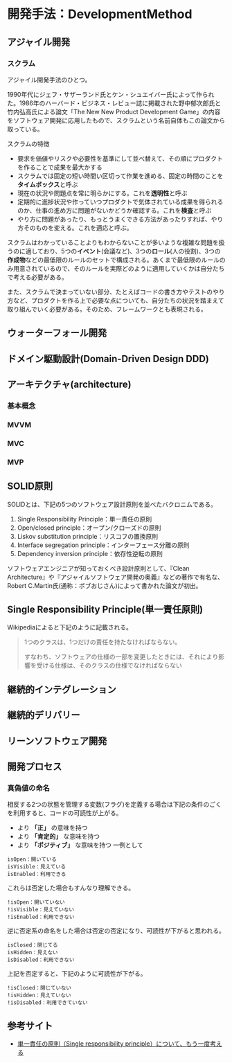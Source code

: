 # 開発手法：DevelopmentMethod

## アジャイル開発
### スクラム
アジャイル開発手法のひとつ。

1990年代にジェフ・サザーランド氏とケン・シュエイバー氏によって作られた。1986年のハーバード・ビジネス・レビュー誌に掲載された野中郁次郎氏と竹内弘高氏による論文「The New New Product Development Game」の内容をソフトウェア開発に応用したもので、スクラムという名前自体もこの論文から取っている。

スクラムの特徴
- 要求を価値やリスクや必要性を基準にして並べ替えて、その順にプロダクトを作ることで成果を最大かする
- スクラムでは固定の短い時間い区切って作業を進める、固定の時間のことを**タイムボックス**と呼ぶ
- 現在の状況や問題点を常に明らかにする。これを**透明性**と呼ぶ
- 定期的に進捗状況や作っていつプロダクトで気体されている成果を得られるのか、仕事の進め方に問題がないかどうか確認する。これを**検査**と呼ぶ
- やり方に問題があったり、もっとうまくできる方法があったりすれば、やり方そのものを変える。これを適応と呼ぶ。

スクラムはわかっていることよりもわからないことが多いような複雑な問題を扱うのに適しており、5つの**イベント**(会議など)、3つの**ロール**(人の役割)、3つの**作成物**などの最低限のルールのセットで構成される。あくまで最低限のルールのみ用意されているので、そのルールを実際どのように適用していくかは自分たちで考える必要がある。

また、スクラムで決まっていない部分、たとえばコードの書き方やテストのやり方など、プロダクトを作る上で必要な点についても、自分たちの状況を踏まえて取り組んでいく必要がある。そのため、フレームワークとも表現される。
## ウォーターフォール開発

## ドメイン駆動設計(Domain-Driven Design DDD)

## アーキテクチャ(architecture)
### 基本概念
### MVVM
### MVC
### MVP

## SOLID原則
SOLIDとは、下記の5つのソフトウェア設計原則を並べたバクロニムである。
1. Single Responsibility Principle：単一責任の原則
2. Open/closed principle：オープン/クローズドの原則
3. Liskov substitution principle：リスコフの置換原則
4. Interface segregation principle：インターフェース分離の原則
5. Dependency inversion principle：依存性逆転の原則

ソフトウェアエンジニアが知っておくべき設計原則として、『Clean Architecture』や『アジャイルソフトウェア開発の奥義』などの著作で有名な、Robert C.Martin氏(通称：ボブおじさん)によって書かれた論文が初出。

## Single Responsibility Principle(単一責任原則)
Wikipediaによると下記のように記載される。
>
> 1つのクラスは、1つだけの責任を持たなければならない。 
>
> すなわち、ソフトウェアの仕様の一部を変更したときには、それにより影響を受ける仕様は、そのクラスの仕様でなければならない
> 

## 継続的インテグレーション

## 継続的デリバリー

## リーンソフトウェア開発


## 開発プロセス
### 真偽値の命名
相反する2つの状態を管理する変数(フラグ)を定義する場合は下記の条件のごくを利用すると、コードの可読性が上がる。
- より **「正」** の意味を持つ
- より **「肯定的」** な意味を持つ
- より **「ポジティブ」** な意味を持つ
一例として
```
isOpen：開いている
isVisible：見えている
isEnabled：利用できる
```
これらは否定した場合もすんなり理解できる。
```
!isOpen：開いていない
!isVisible：見えていない
!isEnabled：利用できない
```
逆に否定系の命名をした場合は否定の否定になり、可読性が下がると思われる。
```
isClosed：閉じてる
isHidden：見えない
isDisabled：利用できない
```
上記を否定すると、下記のように可読性が下がる。
```
!isClosed：閉じていない
!isHidden：見えていない
!isDisabled：利用できていない
```

## 参考サイト
- [単一責任の原則（Single responsibility principle）について、もう一度考える](https://www.ogis-ri.co.jp/otc/hiroba/others/OOcolumn/single-responsibility-principle.html)
